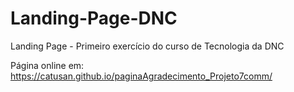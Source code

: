 # Landing-Page-DNC
Landing Page - Primeiro exercício do curso de Tecnologia da DNC


Página online em: https://catusan.github.io/paginaAgradecimento_Projeto7comm/
